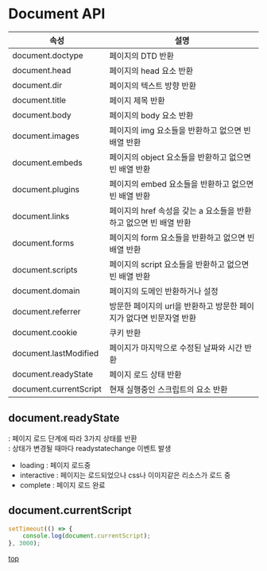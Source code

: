 # Document API


속성 | 설명
---|---
document.doctype  | 페이지의 DTD 반환
document.head     | 페이지의 head 요소 반환
document.dir      | 페이지의 텍스트 방향 반환  
document.title    | 페이지 제목 반환  
document.body     | 페이지의 body 요소 반환
document.images   | 페이지의 img 요소들을 반환하고 없으면 빈 배열 반환
document.embeds   | 페이지의 object 요소들을 반환하고 없으면 빈 배열 반환
document.plugins  | 페이지의 embed 요소들을 반환하고 없으면 빈 배열 반환
document.links    | 페이지의 href 속성을 갖는 a 요소들을 반환하고 없으면 빈 배열 반환
document.forms    | 페이지의 form 요소들을 반환하고 없으면 빈 배열 반환
document.scripts  | 페이지의 script 요소들을 반환하고 없으면 빈 배열 반환
document.domain   | 페이지의 도메인 반환하거나 설정  
document.referrer | 방문한 페이지의 url을 반환하고 방문한 페이지가 없다면 빈문자열 반환  
document.cookie   | 쿠키 반환
document.lastModified  | 페이지가 마지막으로 수정된 날짜와 시간 반환
document.readyState    | 페이지 로드 상태 반환  
document.currentScript | 현재 실행중인 스크립트의 요소 반환  



## document.readyState
: 페이지 로드 단계에 따라 3가지 상태를 반환    
: 상태가 변경될 때마다 readystatechange 이벤트 발생      

- loading : 페이지 로드중
- interactive : 페이지는 로드되었으나 css나 이미지같은 리소스가 로드 중
- complete : 페이지 로드 완료



## document.currentScript

```js
setTimeout(() => {
    console.log(document.currentScript);
}, 3000);
```



[top](#)
